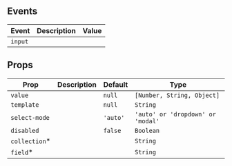 ## Events

| Event   | Description | Value |
| ------- | ----------- | ----- |
| `input` |             |       |

## Props

| Prop           | Description | Default  | Type                              |
| -------------- | ----------- | -------- | --------------------------------- |
| `value`        |             | `null`   | `[Number, String, Object]`        |
| `template`     |             | `null`   | `String`                          |
| `select-mode`  |             | `'auto'` | `'auto' or 'dropdown' or 'modal'` |
| `disabled`     |             | `false`  | `Boolean`                         |
| `collection`\* |             |          | `String`                          |
| `field`\*      |             |          | `String`                          |
